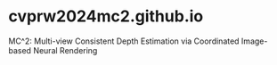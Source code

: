 # cvprw2024mc2.github.io
MC^2: Multi-view Consistent Depth Estimation via Coordinated Image-based Neural Rendering
